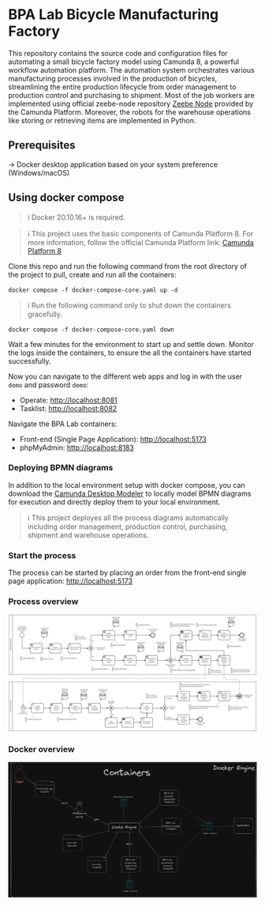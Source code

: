 # BPA Lab Bicycle Manufacturing Factory

This repository contains the source code and configuration files for automating a small bicycle factory model using Camunda 8, a powerful workflow automation platform. The automation system orchestrates various manufacturing processes involved in the production of bicycles, streamlining the entire production lifecycle from order management to production control and purchasing to shipment. Most of the job workers are implemented using official zeebe-node repository [Zeebe Node](https://github.com/camunda-community-hub/zeebe-client-node-js) provided by the Camunda Platform. Moreover, the robots for the warehouse operations like storing or retrieving items are implemented in Python.

## Prerequisites

-> Docker desktop application based on your system preference (Windows/macOS)

## Using docker compose

> :information_source: Docker 20.10.16+ is required.

> :information_source: This project uses the basic components of Camunda Platform 8. For more information, follow the official Camunda Platform link: [Camunda Platform 8](https://github.com/camunda/camunda-platform) 

Clone this repo and run the following command from the root directory of the project to pull, create and run all the containers:

```
docker compose -f docker-compose-core.yaml up -d
```

> :information_source: Run the following command only to shut down the containers gracefully.

```
docker compose -f docker-compose-core.yaml down
```

Wait a few minutes for the environment to start up and settle down. Monitor the logs inside the containers, to ensure the all the containers have started successfully.

Now you can navigate to the different web apps and log in with the user `demo` and password `demo`:
- Operate: [http://localhost:8081](http://localhost:8081)
- Tasklist: [http://localhost:8082](http://localhost:8082)

Navigate the BPA Lab containers:
- Front-end (Single Page Application): [http://localhost:5173](http://localhost:5173)
- phpMyAdmin: [http://localhost:8183](http://localhost:8183)

### Deploying BPMN diagrams

In addition to the local environment setup with docker compose, you can download the [Camunda Desktop Modeler](https://camunda.com/download/modeler/) to locally model BPMN diagrams for execution and directly deploy them to your local environment.

> :information_source: This project deployes all the process diagrams automatically including order management, production control, purchasing, shipment and warehouse operations.

### Start the process

The process can be started by placing an order from the front-end single page application: [http://localhost:5173](http://localhost:5173)

### Process overview

![process image](https://github.com/BpaLabTHCologne/bpa_lab_demonstration_factory/blob/main/docs/bicycle-process-model.png?raw=true)

### Docker overview

![process image](https://github.com/BpaLabTHCologne/bpa_lab_demonstration_factory/blob/main/docs/docker-overview.png?raw=true)
